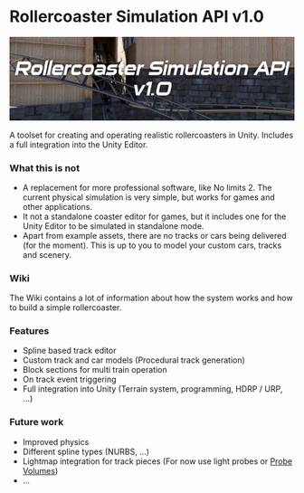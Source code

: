 ﻿# Rollercoaster Simulation API v1.0
![Title](Pictures/titleImage.png)

A toolset for creating and operating realistic rollercoasters in Unity. Includes a full integration into the Unity Editor.

### What this is not
- A replacement for more professional software, like No limits 2. The current physical simulation is very simple, but works for games and other applications.
- It not a standalone coaster editor for games, but it includes one for the Unity Editor to be simulated in standalone mode.
- Apart from example assets, there are no tracks or cars being delivered (for the moment). This is up to you to model your custom cars, tracks and scenery.

### Wiki
The Wiki contains a lot of information about how the system works and how to build a simple rollercoaster.

### Features
- Spline based track editor
- Custom track and car models (Procedural track generation)
- Block sections for multi train operation
- On track event triggering
- Full integration into Unity (Terrain system, programming, HDRP / URP, ...)

### Future work
- Improved physics
- Different spline types (NURBS, ...)
- Lightmap integration for track pieces (For now use light probes or [Probe Volumes](https://docs.unity3d.com/Packages/com.unity.render-pipelines.high-definition@14.0/manual/probevolumes.html))
- ...
